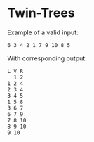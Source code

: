 # Twin-Trees

Example of a valid input:

`6 3 4 2 1 7 9 10 8 5`

With corresponding output:

```
L V R
  1 2
1 2 4
2 3 4
3 4 5
1 5 8
3 6 7
6 7 9
7 8 10
8 9 10
9 10  
```